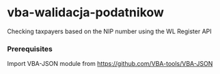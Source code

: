 # vba-walidacja-podatnikow

Checking taxpayers based on the NIP number using the WL Register API

### Prerequisites
Import VBA-JSON module from https://github.com/VBA-tools/VBA-JSON

